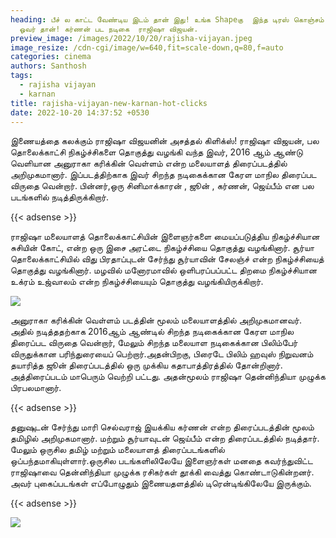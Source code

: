 ```yaml
---
heading: பீச் ல காட்ட வேண்டிய இடம் தான் இது! உங்க Shapeகு  இந்த டிரஸ் கொஞ்சம்
  ஓவர் தான்! கர்ணன் பட நடிகை  ராஜிஷா விஜயன்.
preview_image: /images/2022/10/20/rajisha-vijayan.jpeg
image_resize: /cdn-cgi/image/w=640,fit=scale-down,q=80,f=auto
categories: cinema
authors: Santhosh
tags:
  - rajisha vijayan
  - karnan
title: rajisha-vijayan-new-karnan-hot-clicks
date: 2022-10-20 14:37:52 +0530
---
```

இணையத்தை கலக்கும் ராஜிஷா விஜயனின் அசத்தல் கிளிக்ஸ்!
ராஜிஷா விஜயன், பல தொலைக்காட்சி நிகழ்ச்சிகளை தொகுத்து வழங்கி வந்த இவர், 2016 ஆம் ஆண்டு வெளியான அனுராகா கரிக்கின் வெள்ளம் என்ற மலையாளத் திரைப்படத்தில் அறிமுகமானார். இப்படத்திற்காக இவர் சிறந்த நடிகைக்கான கேரள மாநில திரைப்பட விருதை வென்றார். பின்னர்,ஒரு சினிமாக்காரன் , ஜூன் , கர்ணன், ஜெய்பீம்‌ என பல படங்களில் நடித்திருக்கிறார்.

{{< adsense >}}


ராஜிஷா மலையாளத் தொலைக்காட்சியின் இளைஞர்களை மையப்படுத்திய நிகழ்ச்சியான சுசியின் கோட், என்ற ஒரு இசை அரட்டை நிகழ்ச்சியை தொகுத்து வழங்கினார். சூர்யா தொலைக்காட்சியில் விது பிரதாப்புடன் சேர்ந்து சூர்யாவின் சேலஞ்ச் என்ற நிகழ்ச்சியைத் தொகுத்து வழங்கினார். மழவில் மனோரமாவில் ஒளிபரப்பப்பட்ட திறமை நிகழ்ச்சியான உக்ரம் உஜ்வாலம் என்ற நிகழ்ச்சியையும் தொகுத்து வழங்கியிருக்கிறார்.


![](/images/2022/10/20/rajisha-vijayan-new-karnan2.jpeg)

அனுராகா கரிக்கின் வெள்ளம் படத்தின் மூலம் மலையாளத்தில் அறிமுகமானவர். அதில் நடித்ததற்காக 2016ஆம் ஆண்டில் சிறந்த நடிகைக்கான கேரள மாநில திரைப்பட விருதை வென்றார், மேலும் சிறந்த மலையாள நடிகைக்கான பிலிம்பேர் விருதுக்கான பரிந்துரையைப் பெற்றார்.அதன்பிறகு, பிரைடே பிலிம் ஹவுஸ் நிறுவனம் தயாரித்த ஜூன் திரைப்படத்தில் ஒரு முக்கிய கதாபாத்திரத்தில் தோன்றினார்.‌ அத்திரைப்படம் மாபெரும் வெற்றி பட்டது. அதன்மூலம் ராஜிஷா தென்னிந்தியா முழுக்க பிரபலமானார்.

{{< adsense >}}


தனுஷுடன் சேர்ந்து மாரி செல்வராஜ் இயக்கிய கர்ணன் என்ற திரைப்படத்தின் மூலம் தமிழில் அறிமுகமானார். மற்றும் சூர்யாவுடன் ஜெய்பீம் என்ற திரைப்படத்தில் நடித்தார். மேலும் ஒருசில தமிழ் மற்றும் மலையாளத் திரைப்படங்களில் ஒப்பந்தமாகியுள்ளார்.ஒருசில படங்களிலிலேயே இளைஞர்கள் மனதை கவர்ந்துவிட்ட ராஜிஷாவை தென்னிந்தியா முழுக்க ரசிகர்கள் தூக்கி வைத்து கொண்டாடுகின்றனர். அவர் புகைப்படங்கள் எப்போழுதும் இணையதளத்தில் டிரென்டிங்கிலேயே இருக்கும். 

{{< adsense >}}

![](/images/2022/10/20/rajisha-vijayan-new-karnan2.jpeg)